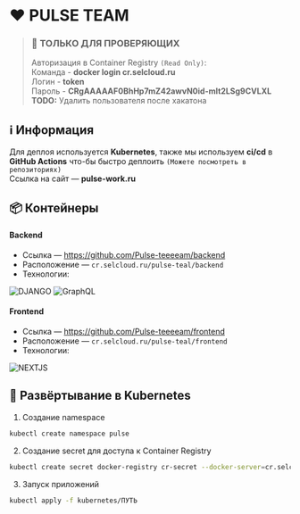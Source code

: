 # ❤ PULSE TEAM

> ### 🔑 **ТОЛЬКО ДЛЯ ПРОВЕРЯЮЩИХ**  
> Авторизация в Container Registry `(Read Only)`:  
> Команда - **docker login cr.selcloud.ru**  
> Логин - **token**  
> Пароль - **CRgAAAAAF0BhHp7mZ42awvN0id-mlt2LSg9CVLXL**  
> **TODO:** Удалить пользователя после хакатона  

## ℹ️ Информация
Для деплоя используется **Kubernetes**, также мы используем **ci/cd** в **GitHub Actions** что-бы быстро деплоить `(Можете посмотреть в репозиториях)`  
Ссылка на сайт — **pulse-work.ru**

## 📦 Контейнеры 
#### Backend

- Ссылка — https://github.com/Pulse-teeeeam/backend
- Расположение — `cr.selcloud.ru/pulse-teal/backend`
- Технологии:

![DJANGO](https://img.shields.io/badge/-Django-black?style=for-the-badge&logo=django)
![GraphQL](https://img.shields.io/badge/-GraphQL-black?style=for-the-badge&logo=GraphQL)

#### Frontend

- Ссылка — https://github.com/Pulse-teeeeam/frontend
- Расположение — `cr.selcloud.ru/pulse-teal/frontend`
- Технологии:

![NEXTJS](https://img.shields.io/badge/-NextJS-black?style=for-the-badge&logo=nextjs)

## 📄 Развёртывание в Kubernetes  

1. Создание namespace
```bash
kubectl create namespace pulse
```

2. Создание secret для доступа к Container Registry
```bash
kubectl create secret docker-registry cr-secret --docker-server=cr.selcloud.ru --docker-username=token --docker-password=ТОКЕН --namespace=pulse
```

3. Запуск приложений

```bash
kubectl apply -f kubernetes/ПУТЬ
```
